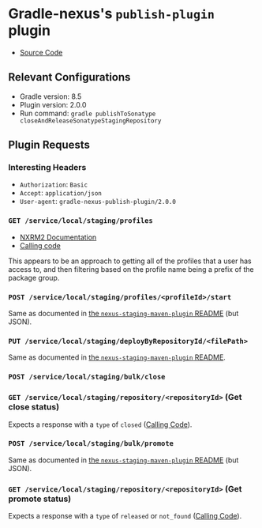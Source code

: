 # Gradle-nexus's `publish-plugin` plugin

- [Source
  Code](https://github.com/gradle-nexus/publish-plugin/)

## Relevant Configurations

- Gradle version: 8.5
- Plugin version: 2.0.0
- Run command: `gradle publishToSonatype closeAndReleaseSonatypeStagingRepository`

## Plugin Requests

### Interesting Headers

- `Authorization`: `Basic`
- `Accept`: `application/json`
- `User-agent`: `gradle-nexus-publish-plugin/2.0.0`

### `GET /service/local/staging/profiles`

- [NXRM2
  Documentation](https://s01.oss.sonatype.org/nexus-staging-plugin/default/docs/path__staging_profiles.html)
- [Calling
  code](https://github.com/gradle-nexus/publish-plugin/blob/c9b561160883d9e230e087dcb4fa45f6aeb44874/src/main/kotlin/io/github/gradlenexus/publishplugin/internal/NexusClient.kt#L74)

This appears to be an approach to getting all of the profiles that a user has
access to, and then filtering based on the profile name being a prefix of the
package group.

### `POST /service/local/staging/profiles/<profileId>/start`

Same as documented in [the `nexus-staging-maven-plugin`
README](../nexus-staging-maven-plugin/README.md) (but JSON).

### `PUT /service/local/staging/deployByRepositoryId/<filePath>`

Same as documented in [the `nexus-staging-maven-plugin`
README](../nexus-staging-maven-plugin/README.md).

### `POST /service/local/staging/bulk/close`

### `GET /service/local/staging/repository/<repositoryId>` (Get close status)

Expects a response with a `type` of `closed` ([Calling
Code](https://github.com/gradle-nexus/publish-plugin/blob/bdb9be94aa411e1b62b153cf4d1b316e36ea5f77/src/main/kotlin/io/github/gradlenexus/publishplugin/internal/StagingRepositoryTransitioner.kt#L30)).

### `POST /service/local/staging/bulk/promote`

Same as documented in [the `nexus-staging-maven-plugin`
README](../nexus-staging-maven-plugin/README.md) (but JSON).

### `GET /service/local/staging/repository/<repositoryId>` (Get promote status)

Expects a response with a `type` of `released` or `not_found` ([Calling Code](https://github.com/gradle-nexus/publish-plugin/blob/bdb9be94aa411e1b62b153cf4d1b316e36ea5f77/src/main/kotlin/io/github/gradlenexus/publishplugin/internal/StagingRepositoryTransitioner.kt#L34)).
